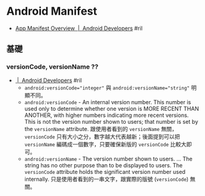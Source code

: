 # Android Manifest

  - [App Manifest Overview  \|  Android Developers](https://developer.android.com/guide/topics/manifest/manifest-intro) #ril

## 基礎

### versionCode, versionName ??

  - [<manifest>  \|  Android Developers](https://developer.android.com/guide/topics/manifest/manifest-element) #ril
      - `android:versionCode="integer"` 與 `android:versionName="string"` 明顯不同。
      - `android:versionCode` - An internal version number. This number is used only to determine whether one version is MORE RECENT THAN ANOTHER, with higher numbers indicating more recent versions. This is not the version number shown to users; that number is set by the `versionName` attribute. 跟使用者看到的 `versionName` 無關，`versionCode` 只有大小之分，數字越大代表越新；後面提到可以把 `versionName` 編碼成一個數字，只要確保新版的 `versionCode` 比較大即可。
      - `android:versionName` - The version number shown to users. ... The string has no other purpose than to be displayed to users. The `versionCode` attribute holds the significant version number used internally. 只是使用者看到的一串文字，跟實際的版號 (`versionCode`) 無關。